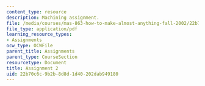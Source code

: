 ```yaml
---
content_type: resource
description: Machining assignment.
file: /media/courses/mas-863-how-to-make-almost-anything-fall-2002/22b70c6c9b2b8d8d1d40202dab949180_assignment2.pdf
file_type: application/pdf
learning_resource_types:
- Assignments
ocw_type: OCWFile
parent_title: Assignments
parent_type: CourseSection
resourcetype: Document
title: Assignment 2
uid: 22b70c6c-9b2b-8d8d-1d40-202dab949180
---
```

